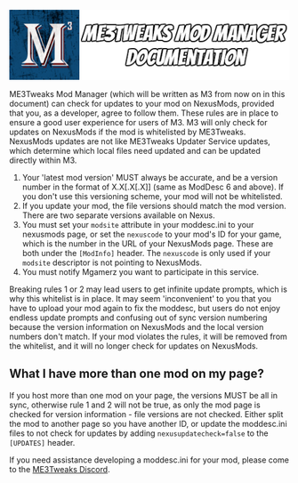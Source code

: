 ![Documentation Image](images/documentation_header.png)

ME3Tweaks Mod Manager (which will be written as M3 from now on in this document) can check for updates to your mod on NexusMods, provided that you, as a developer, agree to follow them. These rules are in place to ensure a good user experience for users of M3. M3 will only check for updates on NexusMods if the mod is whitelisted by ME3Tweaks. NexusMods updates are not like ME3Tweaks Updater Service updates, which determine which local files need updated and can be updated directly within M3.

1. Your 'latest mod version' MUST always be accurate, and be a version number in the format of X.X[.X[.X]] (same as ModDesc 6 and above). If you don't use this versioning scheme, your mod will not be whitelisted.
2. If you update your mod, the file versions should match the mod version. There are two separate versions available on Nexus.
3. You must set your `modsite` attribute in your moddesc.ini to your nexusmods page, or set the `nexuscode` to your mod's ID for your game, which is the number in the URL of your NexusMods page. These are both under the `[ModInfo]` header. The `nexuscode` is only used if your `modsite` descriptor is not pointing to NexusMods.
4. You must notify Mgamerz you want to participate in this service.

Breaking rules 1 or 2 may lead users to get infinite update prompts, which is why this whitelist is in place. It may seem 'inconvenient' to you that you have to upload your mod again to fix the moddesc, but users do not enjoy endless update prompts and confusing out of sync version numbering because the version information on NexusMods and the local version numbers don't match. If your mod violates the rules, it will be removed from the whitelist, and it will no longer check for updates on NexusMods.

## What I have more than one mod on my page?
If you host more than one mod on your page, the versions MUST be all in sync, otherwise rule 1 and 2 will not be true, as only the mod page is checked for version information - file versions are not checked. Either split the mod to another page so you have another ID, or update the moddesc.ini files to not check for updates by adding `nexusupdatecheck=false` to the `[UPDATES]` header.

If you need assistance developing a moddesc.ini for your mod, please come to the [ME3Tweaks Discord](https://discord.gg/s8HA6dc).

